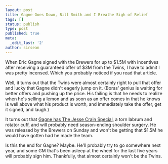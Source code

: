 ```yaml
---
layout: post
title: Gagne Goes Down, Bill Smith and I Breathe Sigh of Relief
tags: []
status: publish
type: post
published: true
meta:
  _edit_last: '2'
author: sirsean
---
```

When Eric Gagne signed with the Brewers for up to $1.5M with incentives after receiving a guaranteed offer of $3M from the Twins, I have to admit I was pretty incensed. Which you probably noticed if you read that article.

Well, it turns out that the Twins were almost certainly right to pull that offer and lucky that Gagne didn't eagerly jump on it. (Boras' genius is waiting for better offers and pushing up the price. His failing is that he needs to realize when he's selling a lemon and as soon as an offer comes in that he knows is well above what his product is worth, and immediately take the offer, get it signed, and laugh.)

It turns out that <a href="http://blogs2.startribune.com/blogs/christensen/2009/03/09/twins-were-wise-to-pass-on-gagne-cordero-update/">Gagne has The Jesse Crain Special</a>, a torn labrum and rotator cuff, and will probably need season-ending shoulder surgery. He was released by the Brewers on Sunday and won't be getting that $1.5M he would have gotten had he made the team.

Is this the end for Gagne? Maybe. He'll probably try to go somewhere next year, and some GM that's been asleep at the wheel for the last five years will probably sign him. Thankfully, that almost certainly won't be the Twins.
